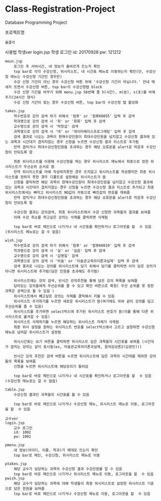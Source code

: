 # Class-Registration-Project
Database Programming Project

프로젝트명

	올클각

사용법
	학생ver
	login.jsp
		학생 로그인
		id: 20170928
		pw: 121212

	meun.jsp
		로그인 후 서버시간, 내 정보가 올바르게 뜨는지 확인
		top bar로 각각 수강신청, 위시리스트, 내 시간표 메뉴로 이동하는지 확인(단, 수강신청 메뉴는 수강신청 기간인 경우만)
		수강 신청 기간이 아닌 경우 수강신청 버튼 위에 '수강신청 기간이 아닙니다.' 안내 메세지 뜨면서 수강신청 버튼, top bar의 수강신청탭 block
		수강 신청 기간을 바꾸기 위해 menu.jsp 56번째 줄 h(시간), m(분), s(초)를 바꿔주기(24시간 형식)
		수강 신청 기간이 맞는 경우 수강신청 버튼, top bar의 수강신청 탭 활성화

	takes.jsp
		학수번호로 강의 검색 하기 위해서 '컴퓨' or '컴퓨K0055' 입력 후 검색
		학과명으로 강의 검색 시 '회' or '회화' 입력 후 검색
		교수명으로 강의 검색 시 '박창섭' 검색
		과목명으로 강의 검색 시 '데' or '데이터베이스프로그래밍' 입력 후 검색
		검색 결과로 나오는 과목이 현재수강인원이 최대수강인원을 넘지않고 수강신청 결과에 있는 과목과 시간대가 겹치지않는 경우 신청을 누르면 수강신청 결과 리스트로 추가됨
		만약 겹치거나 최대수강신청인원을 초과하는 경우 해당 오류문을 alert로 띄운후 수강신청이 안되도록 함
		
		최종 위시리스트를 이용해 수강신청을 하는 경우 위시리스트 메뉴에서 최종으로 정한 위시리스트가 우선순위 순서로 뜸
		만약 위시리스트를 아예 작성하지못한 경우 뜨지않고 위시리스트를 작성했지만 최종 위시리스트를 정하지 못한 경우 디폴트로 설정해둔 위시리스트가 뜸
		신청을 클릭하면 해당 과목이 현재수강인원이 최대수강인원을 넘지않고 수강신청 결과에 있는 과목과 시간대가 겹치지않는 경우 신청을 누르면 수강신청 결과 리스트로 추가되고 최종 위시리스트에서는 빠지고 위시리스트 NO값이 자동으로 빠진값의 번호를 채워줌
		만약 겹치거나 최대수강신청인원을 초과하는 경우 해당 오류문을 alert로 띄운후 수강신청이 안되도록 함

		수강신청 결과는 강의검색, 최종 위시리스트에서 수강 신청한 과목들의 결과를 보여줌 
		이때 수강 취소를 하고싶은 강의는 삭제를 클릭하면 삭제됨
		
		top bar로 바로 메인으로 나가거나 내 시간표를 확인하거나 로그아웃을 할  수 있음 (위시리스트 메뉴로는 갈 수 없음)
	  
	wish.jsp
		학수번호로 강의 검색 하기 위해서 '컴퓨' or '컴퓨K0019' 입력 후 검색
		학과명으로 강의 검색 시 '실' or '실음' 입력 후 검색
		교수명으로 강의 검색 시 '김병일' 검색
		과목명으로 강의 검색 시 '미술' or '미술관교육의이론과실제' 입력 후 검색
		검색 결과로 나오는 강의를 위시리스트에 담기 위해서 담기를 클릭하면 이미 담은 강의가 아니면 위시리스트에 추가됨(담은 인원을 초과해도 추가됨)
		
		위시리스트에는 강의 검색, 빈시간 강의추천을 통해 담은 강의 목록을 보여줌
		담아있는 강의들에게 우선순위를 줄 수 있고 확인 버튼으로 확정( 우선 순위를 못 정한 과목은 공백으로 둘 수 있음 )
		위시리스트에서 빼고싶은 강의는 삭제를 클릭해서 지울 수 있음
		위시리스트 추가하기를 누르면 새로운 위시리스트가 뜸(여기에도 위와 같이 강의를 담고 우선순위를 줄 수 있음)
		위시리스트를 추가하면 select박스에 추가된 위시리스트 번호가 뜸(이를 통해 다른 위시리스트로 옮겨갈 수 있음)
		위시리스트 삭제하기를 누르면 해당하는 위시리스트 자체가 삭제됨
		최종 위시 설정을 원하는 위시리스트 번호를 select박스에서 고르고 설정하면 수강신청 메뉴로 넘어갈 위시리스트가 설정됨
		
		위시시간표는 보기 버튼을 클릭하면 위시리스트 담은 과목들의 시간표를 보여줌 (시간대가 겹치는 강의는 같이 표시됨(ex, 미술관교육의이론과실제, 음악감상론2(김광민)))

		빈시간 강의 추천은 검색 버튼을 누르면 위시리스트에 담은 과목의 시간대를 제외한 강의들의 목록을 보여줌
		신청을 누르면 위시리스트에 헤당강의기 들어감
		
		top bar로 바로 메인으로 나가거나 내 시간표를 확인하거나 로그아웃을 할  수 있음 (수강신청 메뉴로는 갈 수 없음)

	table.jsp
		수강신청 결과인 과목들의 시간표를 볼 수 있음 

		top bar로 바로 메인으로 나가거나 수강신청 메뉴, 위시리스트 메뉴로 이동, 로그아웃을 할  수 있음

	교수ver
	login.jsp
		교수 로그인
		id: 1002
		pw: 1002

	pmenu.jsp
		내 정보(아이디, 이름, 학과)가 제대로 뜨는지 확인
		top bar로 메인, 수강신청, 위시리스트 메뉴로 이동
	
	ptakes.jsp
		해당 교수가 담당하는 과목의 수강신청 결과 수강인원를 알 수 있음 
		top bar로 바로 메인으로 나가거나 위시리스트 메뉴로 이동, 로그아웃을 할  수 있음
	pwish.jsp
		해당 교수가 담당하는 과목에 대해 학생들이 최종 위시리스트로 설정한 위시리스트 기준으로 담은 윈원을 보여줌
		top bar로 바로 메인으로 나가거나 수강신청 메뉴로 이동, 로그아웃을 할  수 있음
